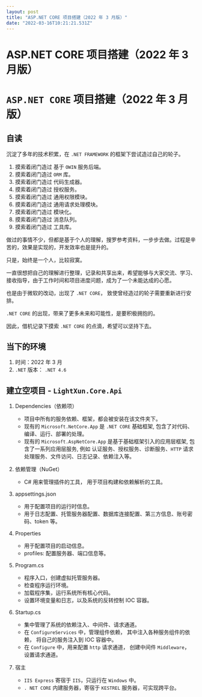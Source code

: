 ```yaml
---
layout: post
title: "ASP.NET CORE 项目搭建（2022 年 3 月版）"
date: "2022-03-16T10:21:21.531Z"
---
```

ASP.NET CORE 项目搭建（2022 年 3 月版）
==============================

`ASP.NET CORE` 项目搭建（2022 年 3 月版）
================================

自读
--

沉淀了多年的技术积累，在 `.NET FRAMEWORK` 的框架下尝试造过自己的轮子。

1.  摸索着闭门造过 基于 `OWIN` 服务后端。
2.  摸索着闭门造过 `ORM` 库。
3.  摸索着闭门造过 代码生成器。
4.  摸索着闭门造过 授权服务。
5.  摸索着闭门造过 通用权限模块。
6.  摸索着闭门造过 通用请求处理模块。
7.  摸索着闭门造过 模块化。
8.  摸索着闭门造过 消息队列。
9.  摸索着闭门造过 工具库。

做过的事情不少，但都是基于个人的理解，搜罗参考资料，一步步去做。过程是辛苦的，效果是实现的，开发效率也是提升的。

只是，始终是一个人，比较寂寞。

一直很想把自己的理解进行整理，记录和共享出来，希望能够与大家交流、学习、接收指导，由于工作时间和项目进度问题，成为了一个未能达成的心愿。

也是由于微软的改动，出现了 `.NET CORE`， 致使曾经造过的轮子需要重新进行安排。

`.NET CORE` 的出现，带来了更多未来和可能性，是要积极拥抱的。

因此，借机记录下摸索 `.NET CORE` 的点滴，希望可以坚持下去。

当下的环境
-----

1.  时间：2022 年 3 月
2.  `.NET` 版本： `.NET 4.6`

建立空项目 - `LightXun.Core.Api`
---------------------------

1.  Dependencies（依赖项）
    
    *   项目中所有的服务依赖、框架，都会被安装在该文件夹下。
    *   现有的 `Microsoft.NetCore.App` 是 `.NET CORE` 基础框架, 包含了对代码、编译、运行、部署的处理。
    *   现有的 `Microsoft.AspNetCore.App` 是基于基础框架引入的应用层框架, 包含了一系列应用层服务, 例如 认证服务、授权服务、诊断服务、`HTTP` 请求处理服务、文件访问、日志记录、依赖注入等。
2.  依赖管理（NuGet）
    
    *   C# 用来管理插件的工具， 用于项目构建和依赖解析的工具。
3.  appsettings.json
    
    *   用于配置项目的运行时信息。
    *   用于日志配置、托管服务器配置、数据库连接配置、第三方信息、账号密码、token 等。
4.  Properties
    
    *   用于配置项目的启动信息。
    *   profiles: 配置服务器、端口信息等。
5.  Program.cs
    
    *   程序入口，创建虚拟托管服务器。
    *   检查程序运行环境。
    *   加载程序集，运行系统所有核心代码。
    *   设置环境变量和日志，以及系统的反转控制 IOC 容器。
6.  Startup.cs
    
    *   集中管理了系统的依赖注入、中间件、请求通道。
    *   在 `ConfigureServices` 中，管理组件依赖， 其中注入各种服务组件的依赖， 将自己的服务注入到 IOC 容器中。
    *   在 `Configure` 中，用来配置 `http` 请求通道， 创建中间件 `Middleware`， 设置请求通道。
7.  宿主
    
    *   `IIS Express` 寄宿于 `IIS`，只运行在 `Windows` 中。
    *   `. NET CORE` 内建服务器，寄宿于 `KESTREL` 服务器，可实现跨平台。
